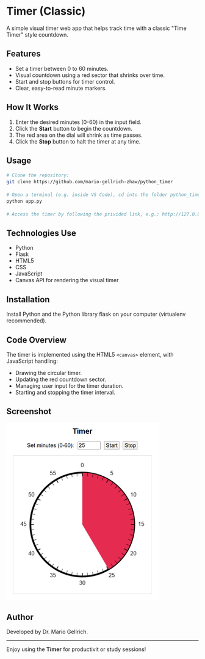 # Timer (Classic)

A simple visual timer web app that helps track time with a classic "Time Timer" style countdown.

## Features
- Set a timer between 0 to 60 minutes.
- Visual countdown using a red sector that shrinks over time.
- Start and stop buttons for timer control.
- Clear, easy-to-read minute markers.

## How It Works
1. Enter the desired minutes (0-60) in the input field.
2. Click the **Start** button to begin the countdown.
3. The red area on the dial will shrink as time passes.
4. Click the **Stop** button to halt the timer at any time.

## Usage
```bash
# Clone the repository: 
git clone https://github.com/mario-gellrich-zhaw/python_timer

# Open a terminal (e.g. inside VS Code), cd into the folder python_timer and run:
python app.py

# Access the timer by following the privided link, e.g.: http://127.0.0.1:5000
```

## Technologies Use
- Python
- Flask
- HTML5
- CSS
- JavaScript
- Canvas API for rendering the visual timer

## Installation
Install Python and the Python library flask on your computer (virtualenv recommended).

## Code Overview
The timer is implemented using the HTML5 `<canvas>` element, with JavaScript handling:
- Drawing the circular timer.
- Updating the red countdown sector.
- Managing user input for the timer duration.
- Starting and stopping the timer interval.

## Screenshot
<img src="static/timer_screenshot.png" alt="Timer Preview" width="400">

## Author
Developed by Dr. Mario Gellrich.

---

Enjoy using the **Timer** for productivit or study sessions!
